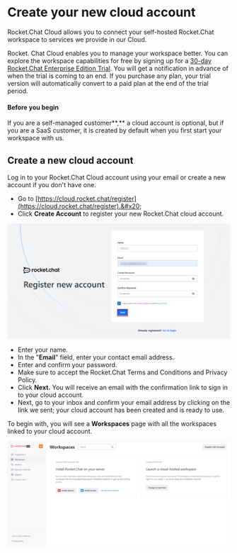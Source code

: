 # Create your new cloud account

Rocket.Chat Cloud allows you to connect your self-hosted Rocket.Chat workspace to services we provide in our Cloud.

Rocket. Chat Cloud enables you to manage your workspace better. You can explore the workspace capabilities for free by signing up for a [30-day Rocket.Chat Enterprise Edition Trial](../../setup-and-administer-rocket.chat/enterprise-edition-trial/). You will get a notification in advance of when the trial is coming to an end. If you purchase any plan, your trial version will automatically convert to a paid plan at the end of the trial period.

#### Before you begin

If you are a self-managed customer**,** a cloud account is optional, but if you are a SaaS customer, it is created by default when you first start your workspace with us.

## Create a new cloud account

Log in to your Rocket.Chat Cloud account using your email or create a new account if you don't have one.&#x20;

* Go to [https://cloud.rocket.chat/register](https://cloud.rocket.chat/register).&#x20;
* Click **Create Account** to register your new Rocket.Chat cloud account.

![Cloud Account Registration](<../../.gitbook/assets/Cloud Account Registration.png>)

* Enter your name.&#x20;
* In the "**Email**" field, enter your contact email address.&#x20;
* Enter and confirm your password.
* Make sure to accept the Rocket.Chat Terms and Conditions and Privacy Policy.
* Click **Next.** You will receive an email with the confirmation link to sign in to your cloud account.
* Next, go to your inbox and confirm your email address by clicking on the link we sent; your cloud account has been created and is ready to use.&#x20;

To begin with, you will see a **Workspaces** page with all the workspaces linked to your cloud account.

![Workspaces](../../.gitbook/assets/WorkspacePage.png)
